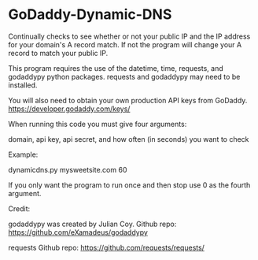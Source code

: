 # GoDaddy-Dynamic-DNS
Continually checks to see whether or not your public IP and the IP address for your domain's A record match.  If not the program will change your A record to match your public IP.

This program requires the use of the datetime, time, requests, and godaddypy python packages.  requests and godaddypy may need to be installed.

You will also need to obtain your own production API keys from GoDaddy.   https://developer.godaddy.com/keys/

When running this code you must give four arguments:

domain, api key, api secret, and how often (in seconds) you want to check

Example:

dynamicdns.py mysweetsite.com <api key> <api secret> 60

If you only want the program to run once and then stop use 0 as the fourth argument.


Credit:

godaddypy was created by Julian Coy.  Github repo:  https://github.com/eXamadeus/godaddypy

requests Github repo:  https://github.com/requests/requests/
